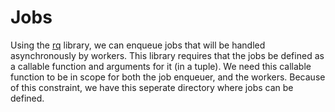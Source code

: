 # Jobs

Using the [rq](https://python-rq.org/) library, we can enqueue jobs that will be handled asynchronously by workers.
This library requires that the jobs be defined as a callable function and arguments for it (in a tuple).
We need this callable function to be in scope for both the job enqueuer, and the workers.
Because of this constraint, we have this seperate directory where jobs can be defined. 

